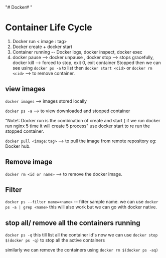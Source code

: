 "# Docker# "

# Container Life Cycle

1) Docker run < image : tag>
2) Docker create + docker start
3) Container running -- Docker logs, docker inspect, docker exec
4) docker pause <cid> --> docker unpause <cid> , docker stop <cid> --> stops gracefully, docker kill <cid> --> forced to stop, exit 0, exit <non zero>
container Stopped then we can see using `docker ps -a` to list
then `docker start <cid>`
or `docker rm <cid>` --> to remove container.


## view images
`docker images` --> images stored locally

`docker ps -a` --> to view downloaded and stooped container

"Note!: Docker run is the combination of create and start ( if we run docker run nginx 5 time it will create 5 process"
use docker start to re run the stopped container.

`docker pull <image:tag>` --> to pull the image from remote repository eg: Docker hub.

## Remove image
`docker rm <id or name>` --> to remove the docker image.

## Filter
`docker ps --filter name=<name>` -- filter sample name.
we can use `docker ps -a | grep <name>` this will also work but we can go with docker native.


## stop all/ remove all the containers running
`docker ps -q` this till list all the container id's
now we can use `docker stop $(docker ps -q)` to stop all the active containers


similarly we can remove the containers using
`docker rm $(docker ps -aq)`
